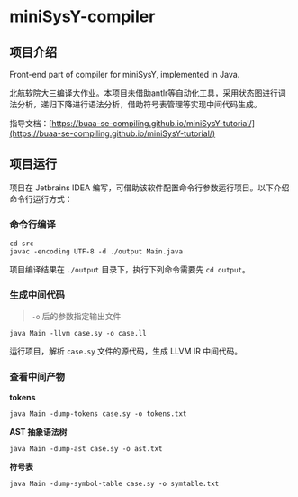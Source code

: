 # miniSysY-compiler

## 项目介绍

Front-end part of compiler for miniSysY, implemented in Java.

北航软院大三编译大作业。本项目未借助antlr等自动化工具，采用状态图进行词法分析，递归下降进行语法分析，借助符号表管理等实现中间代码生成。

指导文档：[https://buaa-se-compiling.github.io/miniSysY-tutorial/](https://buaa-se-compiling.github.io/miniSysY-tutorial/)

## 项目运行

项目在 Jetbrains IDEA 编写，可借助该软件配置命令行参数运行项目。以下介绍命令行运行方式：

### 命令行编译

```shell
cd src
javac -encoding UTF-8 -d ./output Main.java
```

项目编译结果在 `./output` 目录下，执行下列命令需要先 `cd output`。

### 生成中间代码

> `-o` 后的参数指定输出文件

```shell
java Main -llvm case.sy -o case.ll
```

运行项目，解析 `case.sy` 文件的源代码，生成 LLVM IR 中间代码。

### 查看中间产物

**tokens**

```shell
java Main -dump-tokens case.sy -o tokens.txt
```

**AST 抽象语法树**

```shell
java Main -dump-ast case.sy -o ast.txt
```

**符号表**

```shell
java Main -dump-symbol-table case.sy -o symtable.txt
```

